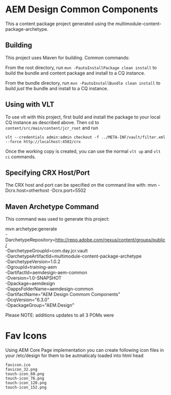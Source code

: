 AEM Design Common Components
============================

This a content package project generated using the multimodule-content-package-archetype.

Building
--------

This project uses Maven for building. Common commands:

From the root directory, run ``mvn -PautoInstallPackage clean install`` to build the bundle and content package and install to a CQ instance.

From the bundle directory, run ``mvn -PautoInstallBundle clean install`` to build *just* the bundle and install to a CQ instance.

Using with VLT
--------------

To use vlt with this project, first build and install the package to your local CQ instance as described above. Then cd to `content/src/main/content/jcr_root` and run

    vlt --credentials admin:admin checkout -f ../META-INF/vault/filter.xml --force http://localhost:4502/crx

Once the working copy is created, you can use the normal ``vlt up`` and ``vlt ci`` commands.

Specifying CRX Host/Port
------------------------

The CRX host and port can be specified on the command line with:
mvn -Dcrx.host=otherhost -Dcrx.port=5502 <goals>

Maven Archetype Command
-----------------------

This command was used to generate this project:

mvn archetype:generate \
    -DarchetypeRepository=http://repo.adobe.com/nexus/content/groups/public/ \
    -DarchetypeGroupId=com.day.jcr.vault \
    -DarchetypeArtifactId=multimodule-content-package-archetype \
    -DarchetypeVersion=1.0.2 \
    -DgroupId=training-aem \
    -DartifactId=aemdesign-aem-common \
    -Dversion=1.0-SNAPSHOT \
    -Dpackage=aemdesign \
    -DappsFolderName=aemdesign-common \
    -DartifactName="AEM Design Commom Components" \
    -DcqVersion="6.3.0" \
    -DpackageGroup="AEM.Design"

Please NOTE: additions updates to all 3 POMs were

# Fav Icons

Using AEM Core Page implementation you can create following icon files in your /etc/design for them to be autmaticaly loaded into html head
```
favicon.ico
favicon_32.png
touch-icon_60.png
touch-icon_76.png
touch-icon_120.png
touch-icon_152.png
```